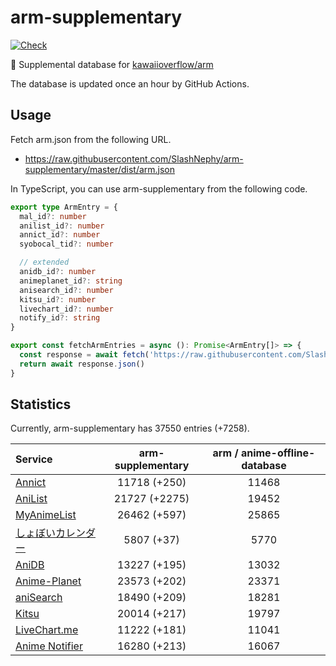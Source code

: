 # arm-supplementary

[![Check](https://github.com/SlashNephy/arm-supplementary/actions/workflows/check-node.yml/badge.svg)](https://github.com/SlashNephy/arm-supplementary/actions/workflows/check-node.yml)

💊 Supplemental database for [kawaiioverflow/arm](https://github.com/kawaiioverflow/arm)

The database is updated once an hour by GitHub Actions.

## Usage

Fetch arm.json from the following URL.

- https://raw.githubusercontent.com/SlashNephy/arm-supplementary/master/dist/arm.json

In TypeScript, you can use arm-supplementary from the following code.

```TypeScript
export type ArmEntry = {
  mal_id?: number
  anilist_id?: number
  annict_id?: number
  syobocal_tid?: number

  // extended
  anidb_id?: number
  animeplanet_id?: string
  anisearch_id?: number
  kitsu_id?: number
  livechart_id?: number
  notify_id?: string
}

export const fetchArmEntries = async (): Promise<ArmEntry[]> => {
  const response = await fetch('https://raw.githubusercontent.com/SlashNephy/arm-supplementary/master/dist/arm.json')
  return await response.json()
}
```

## Statistics

Currently, arm-supplementary has 37550 entries (+7258).

| Service                                     | arm-supplementary | arm / anime-offline-database |
| :------------------------------------------ | :---------------: | :--------------------------: |
| [Annict](https://annict.com)                |   11718 (+250)    |            11468             |
| [AniList](https://anilist.co)               |   21727 (+2275)   |            19452             |
| [MyAnimeList](https://myanimelist.net)      |   26462 (+597)    |            25865             |
| [しょぼいカレンダー](https://cal.syoboi.jp) |    5807 (+37)     |             5770             |
| [AniDB](https://anidb.net)                  |   13227 (+195)    |            13032             |
| [Anime-Planet](https://anime-planet.com)    |   23573 (+202)    |            23371             |
| [aniSearch](https://anisearch.com)          |   18490 (+209)    |            18281             |
| [Kitsu](https://kitsu.io)                   |   20014 (+217)    |            19797             |
| [LiveChart.me](https://livechart.me)        |   11222 (+181)    |            11041             |
| [Anime Notifier](https://notify.moe)        |   16280 (+213)    |            16067             |

